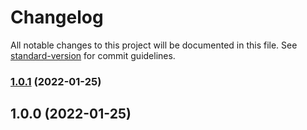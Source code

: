 # Changelog

All notable changes to this project will be documented in this file. See [standard-version](https://github.com/conventional-changelog/standard-version) for commit guidelines.

### [1.0.1](https://github.com/xiejay97/scrollview-resize/compare/v1.0.0...v1.0.1) (2022-01-25)

## 1.0.0 (2022-01-25)
